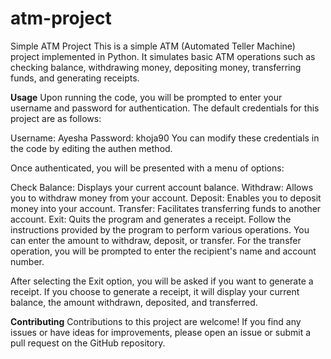 # atm-project
Simple ATM Project
This is a simple ATM (Automated Teller Machine) project implemented in Python. It simulates basic ATM operations such as checking balance, withdrawing money, depositing money, transferring funds, and generating receipts.

**Usage**
Upon running the code, you will be prompted to enter your username and password for authentication. The default credentials for this project are as follows:

Username: Ayesha
Password: khoja90
You can modify these credentials in the code by editing the authen method.

Once authenticated, you will be presented with a menu of options:

Check Balance: Displays your current account balance.
Withdraw: Allows you to withdraw money from your account.
Deposit: Enables you to deposit money into your account.
Transfer: Facilitates transferring funds to another account.
Exit: Quits the program and generates a receipt.
Follow the instructions provided by the program to perform various operations. You can enter the amount to withdraw, deposit, or transfer. For the transfer operation, you will be prompted to enter the recipient's name and account number.

After selecting the Exit option, you will be asked if you want to generate a receipt. If you choose to generate a receipt, it will display your current balance, the amount withdrawn, deposited, and transferred.

**Contributing**
Contributions to this project are welcome! If you find any issues or have ideas for improvements, please open an issue or submit a pull request on the GitHub repository.
